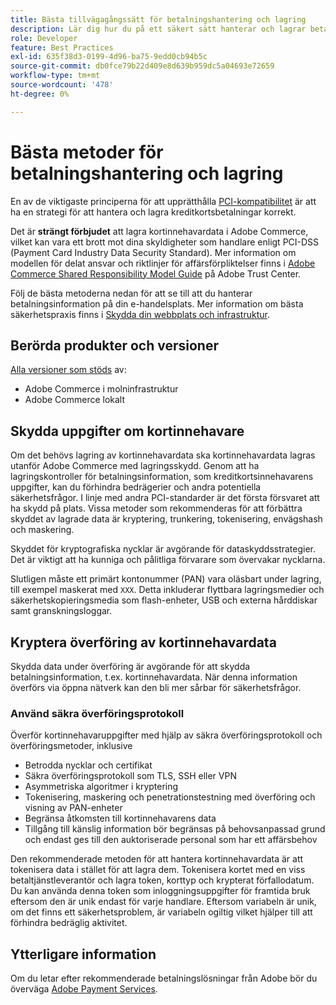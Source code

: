 ```yaml
---
title: Bästa tillvägagångssätt för betalningshantering och lagring
description: Lär dig hur du på ett säkert sätt hanterar och lagrar betalningsinformation
role: Developer
feature: Best Practices
exl-id: 635f38d3-0199-4d96-ba75-9edd0cb94b5c
source-git-commit: db0fce79b22d409e8d639b959dc5a04693e72659
workflow-type: tm+mt
source-wordcount: '478'
ht-degree: 0%

---
```


# Bästa metoder för betalningshantering och lagring

En av de viktigaste principerna för att upprätthålla [PCI-kompatibilitet](https://experienceleague.adobe.com/docs/commerce-admin/start/compliance/payments/compliance-pci.html) är att ha en strategi för att hantera och lagra kreditkortsbetalningar korrekt.

Det är **strängt förbjudet** att lagra kortinnehavardata i Adobe Commerce, vilket kan vara ett brott mot dina skyldigheter som handlare enligt PCI-DSS (Payment Card Industry Data Security Standard). Mer information om modellen för delat ansvar och riktlinjer för affärsförpliktelser finns i [Adobe Commerce Shared Responsibility Model Guide](https://www.adobe.com/content/dam/cc/en/trust-center/ungated/whitepapers/experience-cloud/adobe-commerce-shared-responsibilities-guide.pdf) på Adobe Trust Center.

Följ de bästa metoderna nedan för att se till att du hanterar betalningsinformation på din e-handelsplats. Mer information om bästa säkerhetspraxis finns i [Skydda din webbplats och infrastruktur](../launch/security-best-practices.md).

## Berörda produkter och versioner

[Alla versioner som stöds](../../../release/versions.md) av:

* Adobe Commerce i molninfrastruktur
* Adobe Commerce lokalt

## Skydda uppgifter om kortinnehavare

Om det behövs lagring av kortinnehavardata ska kortinnehavardata lagras utanför Adobe Commerce med lagringsskydd. Genom att ha lagringskontroller för betalningsinformation, som kreditkortsinnehavarens uppgifter, kan du förhindra bedrägerier och andra potentiella säkerhetsfrågor. I linje med andra PCI-standarder är det första försvaret att ha skydd på plats. Vissa metoder som rekommenderas för att förbättra skyddet av lagrade data är kryptering, trunkering, tokenisering, envägshash och maskering.

Skyddet för kryptografiska nycklar är avgörande för dataskyddsstrategier. Det är viktigt att ha kunniga och pålitliga förvarare som övervakar nycklarna.

Slutligen måste ett primärt kontonummer (PAN) vara oläsbart under lagring, till exempel maskerat med `XXX`. Detta inkluderar flyttbara lagringsmedier och säkerhetskopieringsmedia som flash-enheter, USB och externa hårddiskar samt granskningsloggar.

## Kryptera överföring av kortinnehavardata

Skydda data under överföring är avgörande för att skydda betalningsinformation, t.ex. kortinnehavardata. När denna information överförs via öppna nätverk kan den bli mer sårbar för säkerhetsfrågor.

### Använd säkra överföringsprotokoll

Överför kortinnehavaruppgifter med hjälp av säkra överföringsprotokoll och överföringsmetoder, inklusive

* Betrodda nycklar och certifikat
* Säkra överföringsprotokoll som TLS, SSH eller VPN
* Asymmetriska algoritmer i kryptering
* Tokenisering, maskering och penetrationstestning med överföring och visning av PAN-enheter
* Begränsa åtkomsten till kortinnehavarens data
* Tillgång till känslig information bör begränsas på behovsanpassad grund och endast ges till den auktoriserade personal som har ett affärsbehov

Den rekommenderade metoden för att hantera kortinnehavardata är att tokenisera data i stället för att lagra dem. Tokenisera kortet med en viss betaltjänstleverantör och lagra token, korttyp och krypterat förfallodatum. Du kan använda denna token som inloggningsuppgifter för framtida bruk eftersom den är unik endast för varje handlare. Eftersom variabeln är unik, om det finns ett säkerhetsproblem, är variabeln ogiltig vilket hjälper till att förhindra bedräglig aktivitet.

## Ytterligare information

Om du letar efter rekommenderade betalningslösningar från Adobe bör du överväga [Adobe Payment Services](https://experienceleague.adobe.com/docs/commerce-merchant-services/payment-services/overview.html).
